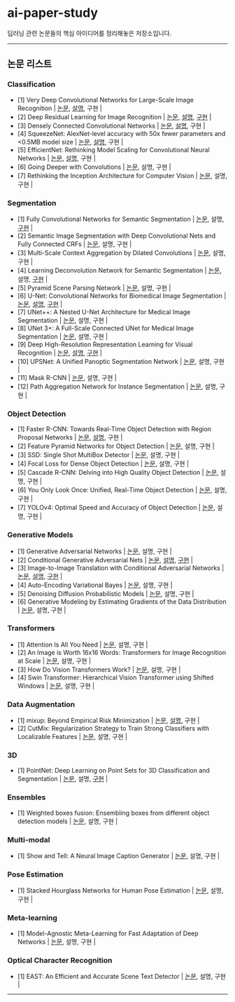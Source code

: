 # ai-paper-study

딥러닝 관련 논문들의 핵심 아이디어를 정리해놓은 저장소입니다. 

---

## 논문 리스트

### Classification
- [1] Very Deep Convolutional Networks for Large-Scale Image Recognition | [논문](https://arxiv.org/abs/1409.1556), [설명](https://github.com/sseunghyuns/ai-paper-study/tree/main/Classification#1), 구현 |
- [2] Deep Residual Learning for Image Recognition | [논문](https://arxiv.org/abs/1512.03385), [설명](https://github.com/sseunghyuns/ai-paper-study/tree/main/Classification#2), [구현](https://github.com/sseunghyuns/ai-paper-study/tree/main/Classification/ResNet) |
- [3] Densely Connected Convolutional Networks | [논문](https://arxiv.org/abs/1608.06993), [설명](https://github.com/sseunghyuns/ai-paper-study/tree/main/Classification#3), 구현 |
- [4] SqueezeNet: AlexNet-level accuracy with 50x fewer parameters and <0.5MB model size | [논문](https://arxiv.org/abs/1602.07360), [설명](https://github.com/sseunghyuns/ai-paper-study/tree/main/Classification#4), 구현 |
- [5] EfficientNet: Rethinking Model Scaling for Convolutional Neural Networks | [논문](https://arxiv.org/abs/1905.11946), [설명](https://github.com/sseunghyuns/ai-paper-study/tree/main/Classification#5), 구현 | 
- [6] Going Deeper with Convolutions | [논문](https://arxiv.org/abs/1409.4842), 설명, 구현 | 
- [7] Rethinking the Inception Architecture for Computer Vision | [논문](https://arxiv.org/abs/1512.00567), 설명, 구현 | 

### Segmentation
- [1] Fully Convolutional Networks for Semantic Segmentation | [논문](https://arxiv.org/abs/1411.4038), 설명, [구현](https://github.com/sseunghyuns/ai-paper-study/tree/main/Segmentation/FCN) |
- [2] Semantic Image Segmentation with Deep Convolutional Nets and Fully Connected CRFs | [논문](https://arxiv.org/abs/1412.7062), 설명, 구현 |
- [3] Multi-Scale Context Aggregation by Dilated Convolutions | [논문](https://arxiv.org/abs/1511.07122), 설명, 구현 |
- [4] Learning Deconvolution Network for Semantic Segmentation | [논문](https://arxiv.org/abs/1505.04366), 설명, [구현](https://github.com/sseunghyuns/ai-paper-study/tree/main/Segmentation/DeconvNet) |
- [5] Pyramid Scene Parsing Network | [논문](https://arxiv.org/abs/1612.01105), 설명, 구현 |
- [6] U-Net: Convolutional Networks for Biomedical Image Segmentation | [논문](https://arxiv.org/abs/1505.04597), [설명](#1), [구현](https://github.com/sseunghyuns/ai-paper-study/tree/main/paper_implementations/UNet) |
- [7] UNet++: A Nested U-Net Architecture for Medical Image Segmentation | [논문](https://arxiv.org/abs/1807.10165), 설명, 구현 |
- [8] UNet 3+: A Full-Scale Connected UNet for Medical Image Segmentation | [논문](https://arxiv.org/abs/2004.08790), 설명, 구현 |
- [9] Deep High-Resolution Representation Learning for Visual Recognition | [논문](https://arxiv.org/abs/1908.07919), [설명](#2), [구현](https://github.com/sseunghyuns/ai-paper-study/tree/main/Segmentation/HRNet) |
- [10] UPSNet: A Unified Panoptic Segmentation Network | [논문](https://arxiv.org/abs/1901.03784), 설명, 구현 | 
- [11] Mask R-CNN | [논문](https://arxiv.org/abs/1703.06870), 설명, 구현 |
- [12] Path Aggregation Network for Instance Segmentation | [논문](https://arxiv.org/abs/1803.01534), 설명, 구현 |

### Object Detection
- [1] Faster R-CNN: Towards Real-Time Object Detection with Region Proposal Networks | [논문](https://arxiv.org/abs/1506.01497), [설명](https://github.com/sseunghyuns/ai-paper-study/tree/main/Detection#1), 구현 |
- [2] Feature Pyramid Networks for Object Detection | [논문](https://arxiv.org/abs/1612.03144), 설명, 구현 |
- [3] SSD: Single Shot MultiBox Detector | [논문](https://arxiv.org/abs/1512.02325), 설명, 구현 |
- [4] Focal Loss for Dense Object Detection | [논문](https://arxiv.org/abs/1708.02002), 설명, 구현 |
- [5] Cascade R-CNN: Delving into High Quality Object Detection | [논문](https://arxiv.org/abs/1712.00726), 설명, 구현 |
- [6] You Only Look Once: Unified, Real-Time Object Detection | [논문](https://arxiv.org/abs/1506.02640), 설명, 구현 |
- [7] YOLOv4: Optimal Speed and Accuracy of Object Detection | [논문](https://arxiv.org/abs/2004.10934), 설명, 구현 | 

### Generative Models
- [1] Generative Adversarial Networks | [논문](https://arxiv.org/abs/1406.2661), 설명, 구현 |
- [2] Conditional Generative Adversarial Nets | [논문](https://arxiv.org/abs/1411.1784), [설명](https://github.com/sseunghyuns/ai-paper-study/tree/main/Generative-Models#1), [구현](https://github.com/sseunghyuns/ai-paper-study/tree/main/Generative-Models/cGAN) | 
- [3] Image-to-Image Translation with Conditional Adversarial Networks | [논문](https://arxiv.org/abs/1611.07004), [설명](https://github.com/sseunghyuns/ai-paper-study/tree/main/Generative-Models#2), [구현](https://github.com/sseunghyuns/ai-paper-study/tree/main/Generative-Models/Pix2Pix) | 
- [4] Auto-Encoding Variational Bayes | [논문](https://arxiv.org/abs/1312.6114), 설명, 구현 | 
- [5] Denoising Diffusion Probabilistic Models | [논문](https://arxiv.org/abs/2006.11239), 설명, 구현 |
- [6] Generative Modeling by Estimating Gradients of the Data Distribution | [논문](https://arxiv.org/abs/1907.05600), 설명, 구현 |

### Transformers
- [1] Attention Is All You Need | [논문](https://arxiv.org/abs/1706.03762), 설명, 구현 | 
- [2] An Image is Worth 16x16 Words: Transformers for Image Recognition at Scale | [논문](https://arxiv.org/abs/2010.11929), 설명, 구현 |
- [3] How Do Vision Transformers Work? | [논문](https://arxiv.org/abs/2202.06709), 설명, 구현 | 
- [4] Swin Transformer: Hierarchical Vision Transformer using Shifted Windows | [논문](https://arxiv.org/abs/2103.14030), 설명, 구현 |

### Data Augmentation
- [1] mixup: Beyond Empirical Risk Minimization | [논문](https://arxiv.org/abs/1710.09412), [설명](https://github.com/sseunghyuns/ai-paper-study/tree/main/Others#1), 구현 |
- [2] CutMix: Regularization Strategy to Train Strong Classifiers with Localizable Features | [논문](https://arxiv.org/abs/1905.04899), 설명, 구현 | 

### 3D
- [1] PointNet: Deep Learning on Point Sets for 3D Classification and Segmentation | [논문](https://arxiv.org/abs/1612.00593), 설명, [구현](https://github.com/sseunghyuns/ai-paper-study/tree/main/Others/PointNet) |

### Ensembles
- [1] Weighted boxes fusion: Ensembling boxes from different object detection models | [논문](https://arxiv.org/abs/1910.13302), 설명, 구현 |

### Multi-modal
- [1] Show and Tell: A Neural Image Caption Generator | [논문](https://arxiv.org/abs/1411.4555), 설명, 구현 |  

### Pose Estimation
- [1] Stacked Hourglass Networks for Human Pose Estimation | [논문](https://arxiv.org/abs/1603.06937), 설명, 구현 |

### Meta-learning
- [1] Model-Agnostic Meta-Learning for Fast Adaptation of Deep Networks | [논문](https://arxiv.org/abs/1703.03400), 설명, 구현 |

### Optical Character Recognition
- [1] EAST: An Efficient and Accurate Scene Text Detector | [논문](https://arxiv.org/abs/1704.03155), 설명, 구현 |


---
